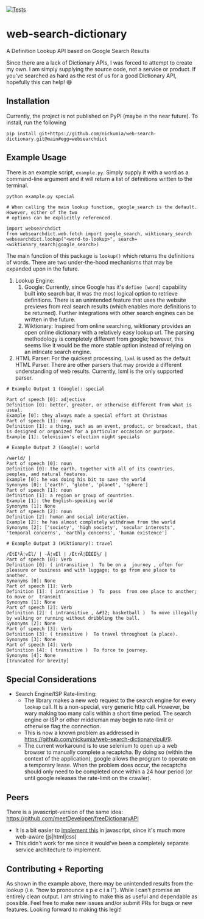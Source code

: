 [![Tests](https://github.com/nickumia/web-search-dictionary/actions/workflows/commit.yml/badge.svg)](https://github.com/nickumia/web-search-dictionary/actions/workflows/commit.yml)

# web-search-dictionary
A Definition Lookup API based on Google Search Results

Since there are a lack of Dictionary APIs, I was forced to attempt
to create my own.  I am simply supplying the source code, not a
service or product.  If you've searched as hard as the rest of us
for a good Dictionary API, hopefully this can help! 😄

## Installation

Currently, the project is not published on PyPI (maybe in the near future).  To install, run the following
```
pip install git+https://github.com/nickumia/web-search-dictionary.git@main#egg=websearchdict
```

## Example Usage

There is an example script, `example.py`.  Simply supply it with a word as a command-line argument and
it will return a list of definitions written to the terminal.
```
python example.py special

# When calling the main lookup function, google_search is the default.  However, either of the two
# options can be explicitly referenced.

import websearchdict
from websearchdict.web.fetch import google_search, wiktionary_search
websearchdict.lookup("<word-to-lookup>", search=<wiktionary_search|google_search>)
```

The main function of this package is `lookup()` which returns the definitions of words.  There are two
under-the-hood mechanisms that may be expanded upon in the future.
1. Lookup Engine: 
    1. Google: Currently, since Google has it's `define [word]` capability built into search bar, it
       was the most logical option to retrieve definitions.  There is an unintended feature that uses the website
       previews from real search results (which enables more definitions to be returned).  Further integrations
       with other search engines can be written in the future.
    1. Wiktionary: Inspired from online searching, wiktionary provides an open online dictionary with a relatively
       easy lookup url.  The parsing methodology is completely different from google; however, this seems like it
       would be the more stable option instead of relying on an intricate search engine.
1. HTML Parser:  For the quickest processing, `lxml` is used as the default HTML Parser.  There are other parsers
   that may provide a different understanding of web results.  Currently, lxml is the only supported parser.

```
# Example Output 1 (Google): special

Part of speech [0]: adjective
Definition [0]: better, greater, or otherwise different from what is usual.
Example [0]: they always made a special effort at Christmas
Part of speech [1]: noun
Definition [1]: a thing, such as an event, product, or broadcast, that is designed or organized for a particular occasion or purpose.
Example [1]: television's election night specials

# Example Output 2 (Google): world

/wərld/ |
Part of speech [0]: noun
Definition [0]: the earth, together with all of its countries, peoples, and natural features.
Example [0]: he was doing his bit to save the world
Synonyms [0]: ['earth', 'globe', 'planet', 'sphere']
Part of speech [1]: noun
Definition [1]: a region or group of countries.
Example [1]: the English-speaking world
Synonyms [1]: None
Part of speech [2]: noun
Definition [2]: human and social interaction.
Example [2]: he has almost completely withdrawn from the world
Synonyms [2]: ['society', 'high society', 'secular interests', 'temporal concerns', 'earthly concerns', 'human existence']

# Example Output 3 (Wiktionary): travel

/ËtÉ¹Ã¦vÉl/ | -Ã¦vÉl | /ËtrÃ¦ËÊÉÉ½/ |
Part of speech [0]: Verb
Definition [0]: ( intransitive )  To be on a  journey , often for pleasure or business and with luggage; to go from one place to another.
Synonyms [0]: None
Part of speech [1]: Verb
Definition [1]: ( intransitive )  To  pass  from one place to another; to move or  transmit
Synonyms [1]: None
Part of speech [2]: Verb
Definition [2]: ( intransitive , &#32; basketball )  To move illegally by walking or running without dribbling the ball.
Synonyms [2]: None
Part of speech [3]: Verb
Definition [3]: ( transitive )  To travel throughout (a place).
Synonyms [3]: None
Part of speech [4]: Verb
Definition [4]: ( transitive )  To force to journey.
Synonyms [4]: None
[truncated for brevity]
```

## Special Considerations

- Search Engine/ISP Rate-limiting:
  - The library makes a new web request to the search engine for every `lookup` call.  It is a non-special, very generic http
  call.  However, be wary making too many calls within a short time period.  The search engine or ISP or other middleman may
  begin to rate-limit or otherwise flag the connection.  
  - This is now a known problem as addressed in https://github.com/nickumia/web-search-dictionary/pull/9.
  - The current workaround is to use selenium to open up a web browser to manually complete a recaptcha.  By doing so 
  (within the context of the application), google allows the program to operate on a temporary lease.  When the problem does
  occur, the recaptcha should only need to be completed once within a 24 hour period (or until google releases the rate-limit
  on the crawler).
  
## Peers

There is a javascript-version of the same idea: https://github.com/meetDeveloper/freeDictionaryAPI
- It is a bit easier to [implement this](https://github.com/meetDeveloper/freeDictionaryAPI/blob/master/modules/dictionary.js#L37-L135) in javascript, since it's much more web-aware (js|html|css)
- This didn't work for me since it would've been a completely separate service architecture to implement.  

## Contributing + Reporting

As shown in the example above, there may be unintended results from the lookup (i.e. "how to pronounce s p e c i a l").
While I can't promise an entirely clean output.  I am striving to make this as useful and dependable as possible.  Feel free
to make new issues and/or submit PRs for bugs or new features.  Looking forward to making this legit!
